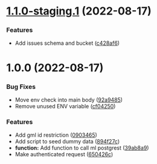 # [1.1.0-staging.1](https://github.com/technologiestiftung/qtrees-supabase/compare/v1.0.0...v1.1.0-staging.1) (2022-08-17)


### Features

* Add issues schema and bucket ([c428af6](https://github.com/technologiestiftung/qtrees-supabase/commit/c428af6baa74a81068255fe7484ce9566cd98c02))

# 1.0.0 (2022-08-17)


### Bug Fixes

* Move env check into main body ([92a9485](https://github.com/technologiestiftung/qtrees-supabase/commit/92a94854ecd5fc6478ac9a526c8574f580aaca8e))
* Remove unused ENV variable ([cf04250](https://github.com/technologiestiftung/qtrees-supabase/commit/cf0425026d9606a5aac24299b7b72240c70c53e6))


### Features

* Add gml id restriction ([0903465](https://github.com/technologiestiftung/qtrees-supabase/commit/0903465cf1a50850c4b400ce1b6f8249c4ee0bf7))
* Add script to seed dummy data ([894f27c](https://github.com/technologiestiftung/qtrees-supabase/commit/894f27c1b7f6e4a5d262d8db4620a552e45f742b))
* **function:** Add function to call ml postgrest ([39ab8a9](https://github.com/technologiestiftung/qtrees-supabase/commit/39ab8a90c78005ff04947720ac7eb937636b8489))
* Make authenticated request ([650426c](https://github.com/technologiestiftung/qtrees-supabase/commit/650426cd65b98aee7860e0e2d97d590af80b71cc))
